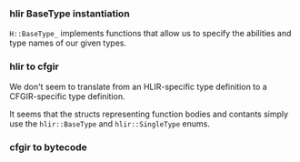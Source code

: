 ### hlir BaseType instantiation
`H::BaseType_` implements functions that allow us to specify the abilities and type names of our given types.


### hlir to cfgir

We don't seem to translate from an HLIR-specific type definition to a CFGIR-specific type definition.

It seems that the structs representing function bodies and contants simply use the `hlir::BaseType` and `hlir::SingleType` enums.

### cfgir to bytecode

